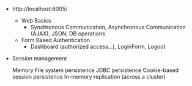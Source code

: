 * http://localhost:8005/
    * Web Basics
        * Synchronous Communication, Asynchronous Communication (AJAX), JSON, DB operations
    * Form Based Authentication 
        * Dashboard (authorized access...), LoginForm, Logout
        
* Session management

     Memory 
     File system persistence 
     JDBC persistence 
     Cookie-based session persistence 
     In-memory replication (across a cluster) 
     